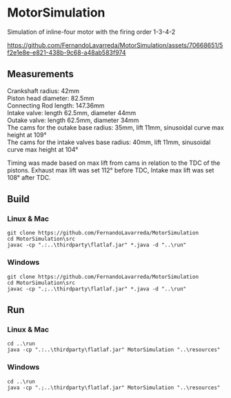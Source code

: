 # MotorSimulation
Simulation of inline-four motor with the firing order 1-3-4-2


https://github.com/FernandoLavarreda/MotorSimulation/assets/70668651/5f2e1e8e-e821-438b-9c68-a48ab583f974


## Measurements
Crankshaft radius: 42mm <br>
Piston head diameter: 82.5mm <br>
Connecting Rod length: 147.36mm <br>
Intake valve: length 62.5mm, diameter 44mm <br>
Outake valve: length 62.5mm, diameter 34mm <br>
The cams for the outake base radius: 35mm, lift 11mm, sinusoidal curve max height at 109° <br>
The cams for the intake valves base radius: 40mm, lift 11mm, sinusoidal curve max height at 104° <br>

Timing was made based on max lift from cams in relation to the TDC of the pistons. Exhaust max lift was set 112° before TDC, Intake max lift was set 108° after TDC.

## Build
### Linux & Mac
```
git clone https://github.com/FernandoLavarreda/MotorSimulation
cd MotorSimulation\src
javac -cp ".:..\thirdparty\flatlaf.jar" *.java -d "..\run"
```

### Windows
```
git clone https://github.com/FernandoLavarreda/MotorSimulation
cd MotorSimulation\src
javac -cp ".;..\thirdparty\flatlaf.jar" *.java -d "..\run"
```

## Run
### Linux & Mac
```
cd ..\run
java -cp ".:..\thirdparty\flatlaf.jar" MotorSimulation "..\resources"
```
### Windows
```
cd ..\run
java -cp ".;..\thirdparty\flatlaf.jar" MotorSimulation "..\resources"
```
